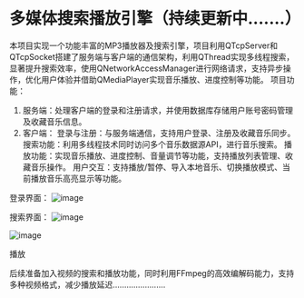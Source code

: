 # 多媒体搜索播放引擎（持续更新中.......）
本项目实现一个功能丰富的MP3播放器及搜索引擎，项目利用QTcpServer和QTcpSocket搭建了服务端与客户端的通信架构，利用QThread实现多线程搜索，显著提升搜索效率，使用QNetworkAccessManager进行网络请求，支持异步操作，优化用户体验并借助QMediaPlayer实现音乐播放、进度控制等功能。
项目功能：
1.	服务端：处理客户端的登录和注册请求，并使用数据库存储用户账号密码管理及收藏音乐信息。
2.	客户端：
登录与注册：与服务端通信，支持用户登录、注册及收藏音乐同步。
搜索功能：利用多线程技术同时访问多个音乐数据源API，进行音乐搜索。 
播放功能：实现音乐播放、进度控制、音量调节等功能，支持播放列表管理、收藏音乐操作。
用户交互：支持播放/暂停、导入本地音乐、切换播放模式、当前播放音乐高亮显示等功能。

登录界面：
![image](https://github.com/user-attachments/assets/d407587c-72bb-4112-9eb2-56f82369486f)

搜索界面：
![image](https://github.com/user-attachments/assets/0b5dd395-9f59-49e5-896b-4077ee570cef)

![image](https://github.com/user-attachments/assets/f55cd1d8-5b12-4d52-93c8-05cb1624720a)


播放



后续准备加入视频的搜索和播放功能，同时利用FFmpeg的高效编解码能力，支持多种视频格式，减少播放延迟.......................
